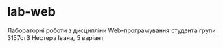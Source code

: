 # lab-web
Лабораторні роботи з дисципліни Web-програмування студента групи 3157ст3 Нестера Івана, 5 варіант
